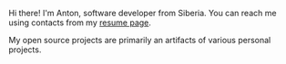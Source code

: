 Hi there! I'm Anton, software developer from Siberia. You can reach me using contacts from my [resume page](https://agalitsyn.github.io/).

My open source projects are primarily an artifacts of various personal projects.
